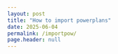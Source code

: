```yaml
---
layout: post
title: "How to import powerplans"
date: 2025-06-04
permalink: /importpow/
page.header: null
---
```


